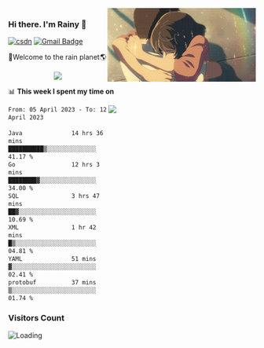 <img  align='right' height="150" src="https://github.com/LikeRainDay/LikeRainDay/blob/master/pic/img_rain_1.gif?raw=true">



### Hi there. I'm Rainy :lemon:

[![csdn](https://img.shields.io/badge/-csdn-c14438?style=flat-square&logo=c&logoColor=white)](https://blog.csdn.net/qq_15807167)
[![Gmail Badge](https://img.shields.io/badge/-gmail-c14438?style=flat-square&logo=Gmail&logoColor=white&link=mailto:houshuai0816@gmail.com)](mailto:houshuai0816@gmail.com)

🚀Welcome to the rain planet🌎

<center>
<img align='center'  src="https://source.unsplash.com/random/1200x600">
</center>

📊 **This week I spent my time on**

<img align='right'   width="300" src="https://github-readme-stats.vercel.app/api?username=LikeRainDay&show_icons=true&title_color=fff&icon_color=79ff97&text_color=9f9f9f&bg_color=151515&count_private=true">

<!--START_SECTION:waka-->

```text
From: 05 April 2023 - To: 12 April 2023

Java              14 hrs 36 mins  ██████████▒░░░░░░░░░░░░░░   41.17 %
Go                12 hrs 3 mins   ████████▓░░░░░░░░░░░░░░░░   34.00 %
SQL               3 hrs 47 mins   ██▓░░░░░░░░░░░░░░░░░░░░░░   10.69 %
XML               1 hr 42 mins    █▒░░░░░░░░░░░░░░░░░░░░░░░   04.81 %
YAML              51 mins         ▓░░░░░░░░░░░░░░░░░░░░░░░░   02.41 %
protobuf          37 mins         ▒░░░░░░░░░░░░░░░░░░░░░░░░   01.74 %
```

<!--END_SECTION:waka-->

### Visitors Count
<img align="left" src = "https://profile-counter.glitch.me/LikeRainDay/count.svg" alt ="Loading">
